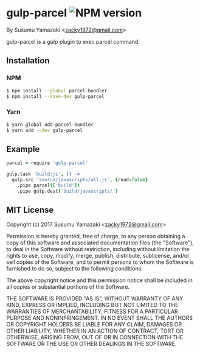 gulp-parcel ![NPM version](https://img.shields.io/npm/v/gulp-parcel.svg?style=flat)
====================================================================================================================================================

By Susumu Yamazaki &lt;zacky1972@gmail.com&gt; 

gulp-parcel is a gulp plugin to exec parcel command.


Installation
--------------
### NPM
```bash
$ npm install --global parcel-bundler
$ npm install --save-dev gulp-parcel
```
### Yarn
```bash
$ yarn global add parcel-bundler
$ yarn add --dev gulp-parcel
```

Example
-------
```coffee
parcel = require 'gulp-parcel'

gulp.task 'build:js', () ->
  gulp.src 'source/javascripts/all.js', {read:false}
    .pipe parcel(['build'])
    .pipe gulp.dest('build/javascripts/')
```



MIT License
----------------------------
Copyright (c) 2017 Susumu Yamazaki &lt;zacky1972@gmail.com&gt;

Permission is hereby granted, free of charge, to any person obtaining a copy
of this software and associated documentation files (the &quot;Software&quot;), to deal
in the Software without restriction, including without limitation the rights
to use, copy, modify, merge, publish, distribute, sublicense, and/or sell
copies of the Software, and to permit persons to whom the Software is
furnished to do so, subject to the following conditions:

The above copyright notice and this permission notice shall be included in
all copies or substantial portions of the Software.

THE SOFTWARE IS PROVIDED &quot;AS IS&quot;, WITHOUT WARRANTY OF ANY KIND, EXPRESS OR
IMPLIED, INCLUDING BUT NOT LIMITED TO THE WARRANTIES OF MERCHANTABILITY,
FITNESS FOR A PARTICULAR PURPOSE AND NONINFRINGEMENT. IN NO EVENT SHALL THE
AUTHORS OR COPYRIGHT HOLDERS BE LIABLE FOR ANY CLAIM, DAMAGES OR OTHER
LIABILITY, WHETHER IN AN ACTION OF CONTRACT, TORT OR OTHERWISE, ARISING FROM,
OUT OF OR IN CONNECTION WITH THE SOFTWARE OR THE USE OR OTHER DEALINGS IN
THE SOFTWARE.

